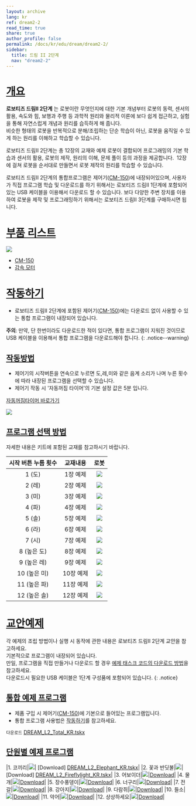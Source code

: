 ```yaml
---
layout: archive
lang: kr
ref: dream2-2
read_time: true
share: true
author_profile: false
permalink: /docs/kr/edu/dream/dream2-2/
sidebar:
  title: 드림 II 2단계
  nav: "dream2-2"
---
```


# [개요](#개요)

**로보티즈 드림Ⅱ 2단계** 는 로봇이란 무엇인지에 대한 기본 개념부터 로봇의 동력, 센서의 활용, 속도와 힘, 보행과 주행 등 과학적 원리와 물리적 이론에 보다 쉽게 접근하고, 실험을 통해 자연스럽게 개념과 원리를 습득하게 해 줍니다.  
비슷한 형태의 로봇을 반복적으로 분해/조립하는 단순 학습이 아닌, 로봇을 움직일 수 있게 하는 원리를 이해하고 학습할 수 있습니다.

로보티즈 드림Ⅱ 2단계는 총 12장의 교재와 예제 로봇이 결합되어 프로그래밍의 기본 학습과 센서의 활용, 로봇의 제작, 원리의 이해, 문제 풀이 등의 과정을 제공합니다.  12장에 걸쳐 로봇을 순서대로 만들면서 로봇 제작의 원리를 학습할 수 있습니다.

로보티즈 드림Ⅱ 2단계의 통합프로그램은 제어기([CM-150])에 내장되어있으며, 사용자가 직접 프로그램 학습 및 다운로드를 하기 위해서는 로보티즈 드림Ⅱ 1단계에 포함되어 있는 USB 케이블을 이용해서 다운로드 할 수 있습니다.
보다 다양한 주변 장치를 이용하여 로봇을 제작 및 프로그래밍하기 위해서는 로보티즈 드림Ⅱ 3단계를 구매하시면 됩니다.

# [부품 리스트](#부품-리스트)

![](/assets/images/edu/dream/dream2/e-manual_dreamⅡ_lv2_partlist_kr.jpg)

- [CM-150]
- [감속 모터]

# [작동하기](#작동하기)

- 로보티즈 드림II 2단계에 포함된 제어기([CM-150])에는 다운로드 없이 사용할 수 있는 통합 프로그램이 내장되어 있습니다.

**주의**: 만약, 단 한번이라도 다운로드한 적이 있다면, 통합 프로그램이 지워진 것이므로 USB 케이블을 이용해서 통합 프로그램을 다운로드해야 합니다.
{: .notice--warning}

## [작동방법](#작동방법)

- 제어기의 시작버튼을 연속으로 누르면 도,레,미와 같은 음계 소리가 나며 누른 횟수에 따라 내장된 프로그램을 선택할 수 있습니다.
- 제어기 작동 시 '자동꺼짐 타이머'의 기본 설정 값은 5분 입니다.

[자동꺼짐타이머 바로가기]

![](/assets/images/edu/dream/dream2/ollo_2ndoperation_kr.jpg)

## [프로그램 선택 방법](#프로그램-선택-방법)

자세한 내용은 키트에 포함된 교재를 참고하시기 바랍니다.

|시작 버튼 누름 횟수|교재내용|로봇|
| :---: | :---: | :---: |
|1 (도)|1장 예제|![](/assets/images/edu/dream/dream1-2_elephant.jpg)|
|2 (레)|2장 예제|![](/assets/images/edu/dream/dream1-2_fireflylight.jpg)|
|3 (미)|3장 예제|![](/assets/images/edu/dream/dream1-2_avoider.jpg)|
|4 (파)|4장 예제|![](/assets/images/edu/dream/dream1-2_seal.jpg)|
|5 (솔)|5장 예제|![](/assets/images/edu/dream/dream1-2_abeetle.jpg)|
|6 (라)|6장 예제|![](/assets/images/edu/dream/dream1-2_racoon.jpg)|
|7 (시)|7장 예제|![](/assets/images/edu/dream/dream1-2_scorpion.jpg)|
|8 (높은 도)|8장 예제|![](/assets/images/edu/dream/dream1-2_puppy.jpg)|
|9 (높은 레)|9장 예제|![](/assets/images/edu/dream/dream1-2_squirrel.jpg)|
|10 (높은 미)|10장 예제|![](/assets/images/edu/dream/dream1-2_buffalo.jpg)|
|11 (높은 파)|11장 예제|![](/assets/images/edu/dream/dream1-2_crocodile.jpg)|
|12 (높은 솔)|12장 예제|![](/assets/images/edu/dream/dream1-2_imagine.jpg)|

# [교안예제](#교안예제)

각 예제의 조립 방법이나 실행 시 동작에 관한 내용은 로보티즈 드림II 2단계 교안을 참고하세요.  
기본적으로 프로그램이 내장되어 있습니다.  
만일, 프로그램을 직접 만들거나 다운로드 할 경우 [예제 태스크 코드의 다운로드 방법]을 참고하세요.  
다운로드시 필요한 USB 케이블은 1단계 구성품에 포함되어 있습니다.
{: .notice}

## [통합 예제 프로그램](#통합-예제-프로그램)

- 제품 구입 시 제어기([CM-150])에 기본으로 들어있는 프로그램입니다.
- 통합 프로그램 사용법은 [작동하기]를 참고하세요.

`다운로드` [DREAM_L2_Total_KR.tskx]  

## [단원별 예제 프로그램](#단원별-예제-프로그램)


|1. 코끼리|![](/assets/images/edu/dream/dream1-2_elephant.jpg)| [Download] [DREAM_L2_Elephant_KR.tskx]|
|2. 꽃과 반딧불|![](/assets/images/edu/dream/dream2/dreamⅡ_lv2_fireflylight_kr.jpg)|[Download] [DREAM_L2_Fireflylight_KR.tskx]|
|3. 어보이더|![](/assets/images/edu/dream/dream1-2_avoider.jpg)|[Download][DREAM_L2_Avoider_KR.tskx]|
|4. 물개|![](/assets/images/edu/dream/dream1-2_seal.jpg)|[Download][DREAM_L2_Seal_KR.tskx]|
|5. 장수풍뎅이|![](/assets/images/edu/dream/dream1-2_abeetle.jpg)|[Download][DREAM_L2_Abeetle_KR.tskx]|
|6. 너구리|![](/assets/images/edu/dream/dream1-2_racoon.jpg)|[Download][DREAM_L2_Raccoon_KR.tskx]|
|7. 전갈|![](/assets/images/edu/dream/dream1-2_scorpion.jpg)|[Download][DREAM_L2_Scorpion_KR.tskx]|
|8. 강아지|![](/assets/images/edu/dream/dream1-2_puppy.jpg)|[Download][DREAM_L2_Puppy_KR.tskx]|
|9. 다람쥐|![](/assets/images/edu/dream/dream1-2_squirrel.jpg)|[Download][DREAM_L2_Squirrel_KR.tskx]|
|10. 들소|![](/assets/images/edu/dream/dream1-2_buffalo.jpg)|[Download][DREAM_L2_Buffalo_KR.tskx]|
|11. 악어|![](/assets/images/edu/dream/dream1-2_crocodile.jpg)|[Download][DREAM_L2_Crocodile_KR.tskx]|
|12. 상상하세요|![](/assets/images/edu/dream/dream1-2_imagine.jpg)|[Download][DREAM_L2_Distancesensor_KR.tskx]|


[CM-150]: /docs/kr/parts/controller/cm-150/
[감속 모터]: /docs/kr/parts/motor/gm-10a/
[자동꺼짐타이머 바로가기]: /docs/kr/software/rplus1/task/programming_02/#자동꺼짐-타이머
[예제 태스크 코드의 다운로드 방법]: /docs/kr/software/rplus2/task/#다운로드-하기
[작동하기]: #작동하기
[DREAM_L2_Total_KR.tskx]: http://support.robotis.com/ko/baggage_files/dream2/dream2_l2_total_kr.tskx
[DREAM_L2_Elephant_KR.tskx]: http://support.robotis.com/ko/baggage_files/dream2/dream2_l2_elephant_kr.tskx
[DREAM_L2_Fireflylight_KR.tskx]: http://support.robotis.com/ko/baggage_files/dream2/dream2_l2_fireflylight_kr.tskx
[DREAM_L2_Avoider_KR.tskx]: http://support.robotis.com/ko/baggage_files/dream2/dream2_l2_avoider_kr.tskx
[DREAM_L2_Seal_KR.tskx]: http://support.robotis.com/ko/baggage_files/dream2/dream2_l2_seal_kr.tskx
[DREAM_L2_Abeetle_KR.tskx]: http://support.robotis.com/ko/baggage_files/dream2/dream2_l2_abeetle_kr.tskx
[DREAM_L2_Raccoon_KR.tskx]: http://support.robotis.com/ko/baggage_files/dream2/dream2_l2_raccoon_kr.tskx
[DREAM_L2_Scorpion_KR.tskx]: http://support.robotis.com/ko/baggage_files/dream2/dream2_l2_scorpion_kr.tskx
[DREAM_L2_Puppy_KR.tskx]: http://support.robotis.com/ko/baggage_files/dream2/dream2_l2_puppy_kr.tskx
[DREAM_L2_Squirrel_KR.tskx]: http://support.robotis.com/ko/baggage_files/dream2/dream2_l2_squirrel_kr.tskx
[DREAM_L2_Buffalo_KR.tskx]: http://support.robotis.com/ko/baggage_files/dream2/dream2_l2_buffalo_kr.tskx
[DREAM_L2_Crocodile_KR.tskx]: http://support.robotis.com/ko/baggage_files/dream2/dream2_l2_crocodile_kr.tskx
[DREAM_L2_Distancesensor_KR.tskx]: http://support.robotis.com/ko/baggage_files/dream2/dream2_l2_distancesensor_kr.tskx
